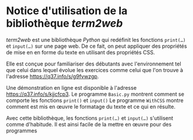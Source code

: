  # Notice d'utilisation de la bibliothèque *term2web*

 *term2web* est une bibliothèque *Python* qui redéfinit les fonctions `print(…)` et `input(…)` sur une page web. De ce fait, on peut appliquer des propriétés de mise en en forme du texte en utilisant des propriétés CSS.

 Elle est conçue pour familiariser des débutants avec l'environnement tel que celui dans lequel évolue les exercices comme celui que l'on trouve à l'adresse https://q37.info/s/g9fvwzgp.

 Une démonstration en ligne est disponible à l'adresse <https://q37.info/s/kjjcfcp3>. Le programme `Basic.py` montrent comment se comporte les fonctions `print()` et `input()` Le programme `WithCSS` montre comment est mis en œuvre le formatage du texte et ce qui en résulte.

 Avec cette bibliothèque, les fonctions `print(…)` et `input(…)` s'utilisent comme d'habitude. Il est ainsi facile de la mettre en œuvre pour des programmes 

 
